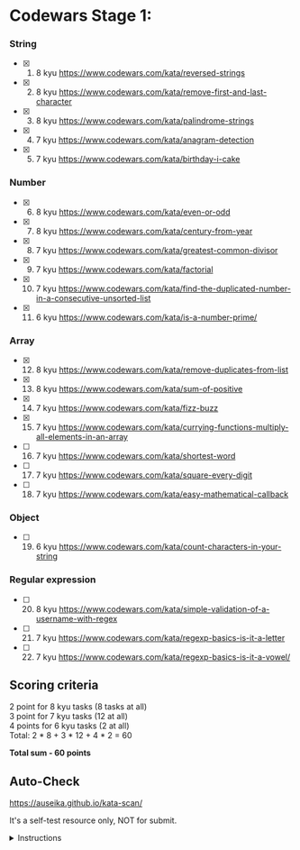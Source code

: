 # Codewars Stage 1:

### String
- [x]  1. 8 kyu https://www.codewars.com/kata/reversed-strings
- [x]  2. 8 kyu https://www.codewars.com/kata/remove-first-and-last-character
- [x]  3. 8 kyu https://www.codewars.com/kata/palindrome-strings
- [x]  4. 7 kyu https://www.codewars.com/kata/anagram-detection
- [x]  5. 7 kyu https://www.codewars.com/kata/birthday-i-cake

### Number
- [x]  6. 8 kyu https://www.codewars.com/kata/even-or-odd
- [x]  7. 8 kyu https://www.codewars.com/kata/century-from-year
- [x]  8. 7 kyu https://www.codewars.com/kata/greatest-common-divisor
- [x]  9. 7 kyu https://www.codewars.com/kata/factorial
- [x]  10. 7 kyu https://www.codewars.com/kata/find-the-duplicated-number-in-a-consecutive-unsorted-list
- [x]  11. 6 kyu https://www.codewars.com/kata/is-a-number-prime/

### Array
- [x]  12. 8 kyu https://www.codewars.com/kata/remove-duplicates-from-list
- [x]  13. 8 kyu https://www.codewars.com/kata/sum-of-positive
- [x]  14. 7 kyu https://www.codewars.com/kata/fizz-buzz
- [x]  15. 7 kyu https://www.codewars.com/kata/currying-functions-multiply-all-elements-in-an-array
- [ ]  16. 7 kyu https://www.codewars.com/kata/shortest-word
- [ ]  17. 7 kyu https://www.codewars.com/kata/square-every-digit
- [ ]  18. 7 kyu https://www.codewars.com/kata/easy-mathematical-callback

### Object
- [ ]  19. 6 kyu https://www.codewars.com/kata/count-characters-in-your-string

### Regular expression 
- [ ]  20. 8 kyu https://www.codewars.com/kata/simple-validation-of-a-username-with-regex
- [ ]  21. 7 kyu https://www.codewars.com/kata/regexp-basics-is-it-a-letter
- [ ]  22. 7 kyu https://www.codewars.com/kata/regexp-basics-is-it-a-vowel/

## Scoring criteria
  2 point for 8 kyu tasks (8 tasks at all)  
  3 point for 7 kyu tasks (12 at all)  
  4 points for 6 kyu tasks (2 at all)  
  Total: 2 * 8 + 3 * 12 + 4 * 2 = 60  

**Total sum - 60 points**

## Auto-Check

  https://auseika.github.io/kata-scan/ 

  It's a self-test resource only, NOT for submit.

<details><summary>Instructions</summary>
<p>

1. Insert the list below into cata scan input.

<pre>
     https://www.codewars.com/kata/reversed-strings
     https://www.codewars.com/kata/remove-first-and-last-character
     https://www.codewars.com/kata/palindrome-strings
     https://www.codewars.com/kata/anagram-detection
     https://www.codewars.com/kata/birthday-i-cake
     https://www.codewars.com/kata/even-or-odd
     https://www.codewars.com/kata/century-from-year
     https://www.codewars.com/kata/greatest-common-divisor
     https://www.codewars.com/kata/factorial
     https://www.codewars.com/kata/find-the-duplicated-number-in-a-consecutive-unsorted-list
     https://www.codewars.com/kata/is-a-number-prime/
     https://www.codewars.com/kata/remove-duplicates-from-list
     https://www.codewars.com/kata/sum-of-positive
     https://www.codewars.com/kata/fizz-buzz
     https://www.codewars.com/kata/currying-functions-multiply-all-elements-in-an-array
     https://www.codewars.com/kata/shortest-word
     https://www.codewars.com/kata/square-every-digit
     https://www.codewars.com/kata/easy-mathematical-callback
     https://www.codewars.com/kata/count-characters-in-your-string
     https://www.codewars.com/kata/simple-validation-of-a-username-with-regex
     https://www.codewars.com/kata/regexp-basics-is-it-a-letter
     https://www.codewars.com/kata/regexp-basics-is-it-a-vowel/
     username
</pre>
2. Change username to your one.

3. Click "Check" to see the result.
</p>
</details>
